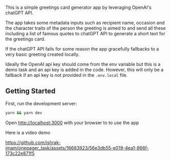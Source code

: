 This is a simple greetings card generator app by leveraging OpenAI's chatGPT API.

The app takes some metadata inputs such as recipient name, occasion and the character traits of the person the greeting is aimed to and send all these including a list of famous quotes to chatGPT API to generate a short text for the greetings card.

If the chatGPT API fails for some reason the app gracefully fallbacks to a very basic greeting created locally.

Ideally the OpenAI api key should come from the env variable but this is a demo task and an api key is added in the code. However, this will only be a fallback if an api key is not provided in the `.env.local` file.

## Getting Started

First, run the development server:

```bash
yarn && yarn dev
```

Open [http://localhost:3000](http://localhost:3000) with your browser to to use the app


Here is a video demo


https://github.com/ishrak-imam/onepager_task/assets/16683923/56e3db55-e019-4ea1-866f-173c22e871f5

